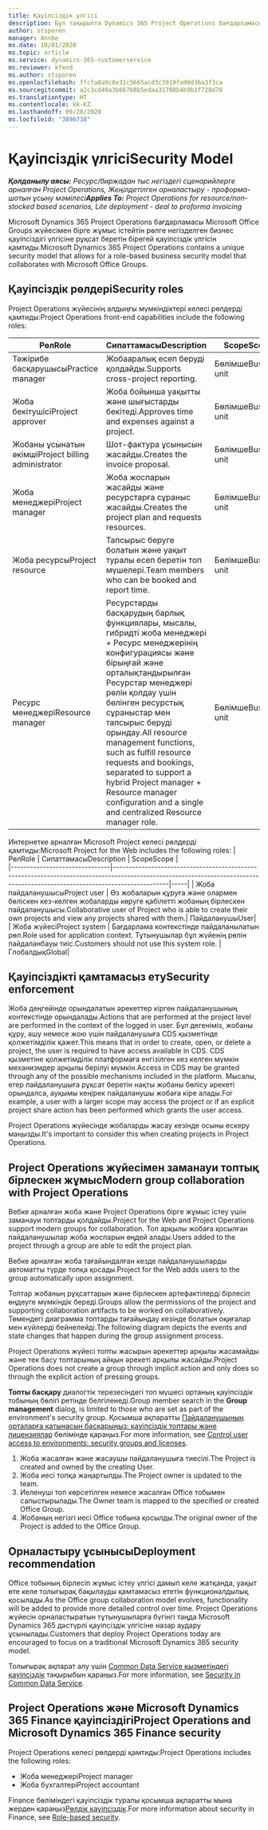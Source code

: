 ```yaml
---
title: Қауіпсіздік үлгісі
description: Бұл тақырыпта Dynamics 365 Project Operations бағдарламасындағы қауіпсіздік үлгісі туралы ақпарат берілген.
author: stsporen
manager: Annbe
ms.date: 10/01/2020
ms.topic: article
ms.service: dynamics-365-customerservice
ms.reviewer: kfend
ms.author: stsporen
ms.openlocfilehash: ffcfa8a9c8e31c5665acd3c3919fa90d36a3f3ca
ms.sourcegitcommit: a2c3cd49a3b667b8b5edaa31788b4b9b1f728d78
ms.translationtype: HT
ms.contentlocale: kk-KZ
ms.lasthandoff: 09/28/2020
ms.locfileid: "3896738"
---
```

# <a name="security-model"></a><span data-ttu-id="0d8e4-103">Қауіпсіздік үлгісі</span><span class="sxs-lookup"><span data-stu-id="0d8e4-103">Security Model</span></span>

<span data-ttu-id="0d8e4-104">_**Қолданылу аясы:** Ресурс/биржадан тыс негіздегі сценарийлерге арналған Project Operations, Жеңілдетілген орналастыру - проформа-шотын ұсыну мәмілесі_</span><span class="sxs-lookup"><span data-stu-id="0d8e4-104">_**Applies To:** Project Operations for resource/non-stocked based scenarios, Lite deployment - deal to proforma invoicing_</span></span>

<span data-ttu-id="0d8e4-105">Microsoft Dynamics 365 Project Operations бағдарламасы Microsoft Office Groups жүйесімен бірге жұмыс істейтін рөлге негізделген бизнес қауіпсіздігі үлгісіне рұқсат беретін бірегей қауіпсіздік үлгісін қамтиды.</span><span class="sxs-lookup"><span data-stu-id="0d8e4-105">Microsoft Dynamics 365 Project Operations contains a unique security model that allows for a role-based business security model that collaborates with Microsoft Office Groups.</span></span> 


## <a name="security-roles"></a><span data-ttu-id="0d8e4-106">Қауіпсіздік рөлдері</span><span class="sxs-lookup"><span data-stu-id="0d8e4-106">Security roles</span></span>
<span data-ttu-id="0d8e4-107">Project Operations жүйесінің алдыңғы мүмкіндіктері келесі рөлдерді қамтиды:</span><span class="sxs-lookup"><span data-stu-id="0d8e4-107">Project Operations front-end capabilities include the following roles:</span></span>

| <span data-ttu-id="0d8e4-108">Рөл</span><span class="sxs-lookup"><span data-stu-id="0d8e4-108">Role</span></span>                          | <span data-ttu-id="0d8e4-109">Сипаттамасы</span><span class="sxs-lookup"><span data-stu-id="0d8e4-109">Description</span></span>                                                                                                                                                                 | <span data-ttu-id="0d8e4-110">Scope</span><span class="sxs-lookup"><span data-stu-id="0d8e4-110">Scope</span></span> |
|-------------------------------|-----------------------------------------------------------------------------------------------------------------------------------------------------------------------------|------|
| <span data-ttu-id="0d8e4-111">Тәжірибе басқарушысы</span><span class="sxs-lookup"><span data-stu-id="0d8e4-111">Practice manager</span></span>              | <span data-ttu-id="0d8e4-112">Жобааралық есеп беруді қолдайды.</span><span class="sxs-lookup"><span data-stu-id="0d8e4-112">Supports cross-project reporting.</span></span>                                                                                                            | <span data-ttu-id="0d8e4-113">Бөлімше</span><span class="sxs-lookup"><span data-stu-id="0d8e4-113">Business unit</span></span>              |
| <span data-ttu-id="0d8e4-114">Жоба бекітушісі</span><span class="sxs-lookup"><span data-stu-id="0d8e4-114">Project approver</span></span>              | <span data-ttu-id="0d8e4-115">Жоба бойынша уақытты және шығыстарды бекітеді.</span><span class="sxs-lookup"><span data-stu-id="0d8e4-115">Approves time and expenses against a project.</span></span>                                                                                                                              | <span data-ttu-id="0d8e4-116">Бөлімше</span><span class="sxs-lookup"><span data-stu-id="0d8e4-116">Business unit</span></span> |
| <span data-ttu-id="0d8e4-117">Жобаны ұсынатын әкімші</span><span class="sxs-lookup"><span data-stu-id="0d8e4-117">Project billing administrator</span></span> | <span data-ttu-id="0d8e4-118">Шот-фактура ұсынысын жасайды.</span><span class="sxs-lookup"><span data-stu-id="0d8e4-118">Creates the invoice proposal.</span></span>                                                                                                                                                 | <span data-ttu-id="0d8e4-119">Бөлімше</span><span class="sxs-lookup"><span data-stu-id="0d8e4-119">Business unit</span></span> |
| <span data-ttu-id="0d8e4-120">Жоба менеджері</span><span class="sxs-lookup"><span data-stu-id="0d8e4-120">Project manager</span></span>               | <span data-ttu-id="0d8e4-121">Жоба жоспарын жасайды және ресурстарға сұраныс жасайды.</span><span class="sxs-lookup"><span data-stu-id="0d8e4-121">Creates the project plan and requests resources.</span></span>                                                                                                                              | <span data-ttu-id="0d8e4-122">Бөлімше</span><span class="sxs-lookup"><span data-stu-id="0d8e4-122">Business unit</span></span> |
| <span data-ttu-id="0d8e4-123">Жоба ресурсы</span><span class="sxs-lookup"><span data-stu-id="0d8e4-123">Project resource</span></span>              | <span data-ttu-id="0d8e4-124">Тапсырыс беруге болатын және уақыт туралы есеп беретін топ мүшелері.</span><span class="sxs-lookup"><span data-stu-id="0d8e4-124">Team members who can be booked and report time.</span></span>                                                                                                          | <span data-ttu-id="0d8e4-125">Бөлімше</span><span class="sxs-lookup"><span data-stu-id="0d8e4-125">Business unit</span></span>|
| <span data-ttu-id="0d8e4-126">Ресурс менеджері</span><span class="sxs-lookup"><span data-stu-id="0d8e4-126">Resource manager</span></span>              | <span data-ttu-id="0d8e4-127">Ресурстарды басқарудың барлық функциялары, мысалы, гибридті жоба менеджері + Ресурс менеджерінің конфигурациясы және бірыңғай және орталықтандырылған Ресурстар менеджері рөлін қолдау үшін бөлінген ресурстық сұраныстар мен тапсырыс беруді орындау.</span><span class="sxs-lookup"><span data-stu-id="0d8e4-127">All resource management functions, such as fulfill resource requests and bookings, separated to support a hybrid Project manager + Resource manager configuration and a single and centralized Resource manager role.</span></span> | <span data-ttu-id="0d8e4-128">Бөлімше</span><span class="sxs-lookup"><span data-stu-id="0d8e4-128">Business unit</span></span> |


<span data-ttu-id="0d8e4-129">Интернетке арналған Microsoft Project келесі рөлдерді қамтиды:</span><span class="sxs-lookup"><span data-stu-id="0d8e4-129">Microsoft Project for the Web includes the following roles:</span></span>
| <span data-ttu-id="0d8e4-130">Рөл</span><span class="sxs-lookup"><span data-stu-id="0d8e4-130">Role</span></span>                          | <span data-ttu-id="0d8e4-131">Сипаттамасы</span><span class="sxs-lookup"><span data-stu-id="0d8e4-131">Description</span></span>                                                                                                          | <span data-ttu-id="0d8e4-132">Scope</span><span class="sxs-lookup"><span data-stu-id="0d8e4-132">Scope</span></span> |                                                       
|-------------------------------|-----------------------------------------------------------------------------------------------------------------------------------------------------------------------------|-----|
| <span data-ttu-id="0d8e4-133">Жоба пайдаланушысы</span><span class="sxs-lookup"><span data-stu-id="0d8e4-133">Project user</span></span> | <span data-ttu-id="0d8e4-134">Өз жобаларын құруға және олармен бөліскен кез-келген жобаларды көруге қабілетті жобаның бірлескен пайдаланушысы.</span><span class="sxs-lookup"><span data-stu-id="0d8e4-134">Collaborative user of Project who is able to create their own projects and view any projects shared with them.</span></span>| <span data-ttu-id="0d8e4-135">Пайдаланушы</span><span class="sxs-lookup"><span data-stu-id="0d8e4-135">User</span></span>|
| <span data-ttu-id="0d8e4-136">Жоба жүйесі</span><span class="sxs-lookup"><span data-stu-id="0d8e4-136">Project system</span></span> | <span data-ttu-id="0d8e4-137">Бағдарлама контекстінде пайдаланылатын рөл.</span><span class="sxs-lookup"><span data-stu-id="0d8e4-137">Role used for application context.</span></span> <span data-ttu-id="0d8e4-138">Тұтынушылар бұл жүйенің рөлін пайдаланбауы тиіс.</span><span class="sxs-lookup"><span data-stu-id="0d8e4-138">Customers should not use this system role.</span></span> | <span data-ttu-id="0d8e4-139">Глобалдық</span><span class="sxs-lookup"><span data-stu-id="0d8e4-139">Global</span></span>|

## <a name="security-enforcement"></a><span data-ttu-id="0d8e4-140">Қауіпсіздікті қамтамасыз ету</span><span class="sxs-lookup"><span data-stu-id="0d8e4-140">Security enforcement</span></span>
<span data-ttu-id="0d8e4-141">Жоба деңгейінде орындалатын әрекеттер кірген пайдаланушының контекстінде орындалады.</span><span class="sxs-lookup"><span data-stu-id="0d8e4-141">Actions that are performed at the project level are performed in the context of the logged in user.</span></span> <span data-ttu-id="0d8e4-142">Бұл дегеніміз, жобаны құру, ашу немесе жою үшін пайдаланушыға CDS қызметінде қолжетімділік қажет.</span><span class="sxs-lookup"><span data-stu-id="0d8e4-142">This means that in order to create, open, or delete a project, the user is required to have access available in CDS.</span></span> <span data-ttu-id="0d8e4-143">CDS қызметіне қолжетімділік платформаға енгізілген кез келген мүмкін механизмдер арқылы берілуі мүмкін.</span><span class="sxs-lookup"><span data-stu-id="0d8e4-143">Access in CDS may be granted through any of the possible mechanisms included in the platform.</span></span> <span data-ttu-id="0d8e4-144">Мысалы, егер пайдаланушыға рұқсат беретін нақты жобаны бөлісу әрекеті орындалса, ауқымы кеңірек пайдаланушы жобаға кіре алады.</span><span class="sxs-lookup"><span data-stu-id="0d8e4-144">For example, a user with a larger scope may access the project or if an explicit project share action has been performed which grants the user access.</span></span>

<span data-ttu-id="0d8e4-145">Project Operations жүйесінде жобаларды жасау кезінде осыны ескеру маңызды.</span><span class="sxs-lookup"><span data-stu-id="0d8e4-145">It's important to consider this when creating projects in Project Operations.</span></span>

## <a name="modern-group-collaboration-with-project-operations"></a><span data-ttu-id="0d8e4-146">Project Operations жүйесімен заманауи топтық бірлескен жұмыс</span><span class="sxs-lookup"><span data-stu-id="0d8e4-146">Modern group collaboration with Project Operations</span></span>
<span data-ttu-id="0d8e4-147">Вебке арналған жоба және Project Operations бірге жұмыс істеу үшін заманауи топтарды қолдайды.</span><span class="sxs-lookup"><span data-stu-id="0d8e4-147">Project for the Web and Project Operations support modern groups for collaboration.</span></span> <span data-ttu-id="0d8e4-148">Топ арқылы жобаға қосылған пайдаланушылар жоба жоспарын өңдей алады.</span><span class="sxs-lookup"><span data-stu-id="0d8e4-148">Users added to the project through a group are able to edit the project plan.</span></span>

<span data-ttu-id="0d8e4-149">Вебке арналған жоба тағайындалған кезде пайдаланушыларды автоматты түрде топқа қосады.</span><span class="sxs-lookup"><span data-stu-id="0d8e4-149">Project for the Web adds users to the group automatically upon assignment.</span></span>

<span data-ttu-id="0d8e4-150">Топтар жобаның рұқсаттарын және бірлескен артефактілерді бірлесіп өңдеуге мүмкіндік береді.</span><span class="sxs-lookup"><span data-stu-id="0d8e4-150">Groups allow the permissions of the project and supporting collaboration artifacts to be worked on collaboratively.</span></span> <span data-ttu-id="0d8e4-151">Төмендегі диаграмма топтарды тағайындау кезінде болатын оқиғалар мен күйлерді бейнелейді.</span><span class="sxs-lookup"><span data-stu-id="0d8e4-151">The following diagram depicts the events and state changes that happen during the group assignment process.</span></span>

<span data-ttu-id="0d8e4-152">Project Operations жүйесі топты жасырын әрекеттер арқылы жасамайды және тек басу топтарының айқын әрекеті арқылы жасайды.</span><span class="sxs-lookup"><span data-stu-id="0d8e4-152">Project Operations does not create a group through implicit action and only does so through the explicit action of pressing groups.</span></span>

<span data-ttu-id="0d8e4-153">**Топты басқару** диалогтік терезесіндегі топ мүшесі ортаның қауіпсіздік тобының бөлігі ретінде белгіленеді.</span><span class="sxs-lookup"><span data-stu-id="0d8e4-153">Group member search in the **Group management** dialog, is limited to those who are set as part of the environment's security group.</span></span> <span data-ttu-id="0d8e4-154">Қосымша ақпаратты [Пайдаланушының орталарға қатынасын басқарыңыз: қауіпсіздік топтары және лицензиялар](https://docs.microsoft.com/power-platform/admin/control-user-access) бөлімінде қараңыз.</span><span class="sxs-lookup"><span data-stu-id="0d8e4-154">For more information, see [Control user access to environments: security groups and licenses](https://docs.microsoft.com/power-platform/admin/control-user-access).</span></span>

1. <span data-ttu-id="0d8e4-155">Жоба жасалған және жасаушы пайдаланушыға тиесілі.</span><span class="sxs-lookup"><span data-stu-id="0d8e4-155">The Project is created and owned by the creating User.</span></span>
2. <span data-ttu-id="0d8e4-156">Жоба иесі топқа жаңартылды.</span><span class="sxs-lookup"><span data-stu-id="0d8e4-156">The Project owner is updated to the team.</span></span>
3. <span data-ttu-id="0d8e4-157">Иеленуші топ көрсетілген немесе жасалған Office тобымен салыстырылады.</span><span class="sxs-lookup"><span data-stu-id="0d8e4-157">The Owner team is mapped to the specified or created Office Group.</span></span>
4. <span data-ttu-id="0d8e4-158">Жобаның негізгі иесі Office тобына қосылды.</span><span class="sxs-lookup"><span data-stu-id="0d8e4-158">The original owner of the Project is added to the Office Group.</span></span>

## <a name="deployment-recommendation"></a><span data-ttu-id="0d8e4-159">Орналастыру ұсынысы</span><span class="sxs-lookup"><span data-stu-id="0d8e4-159">Deployment recommendation</span></span>
<span data-ttu-id="0d8e4-160">Office тобының бірлесіп жұмыс істеу үлгісі дамып келе жатқанда, уақыт өте келе толығырақ бақылауды қамтамасыз ететін функционалдылық қосылады.</span><span class="sxs-lookup"><span data-stu-id="0d8e4-160">As the Office group collaboration model evolves, functionality will be added to provide more detailed control over time.</span></span> <span data-ttu-id="0d8e4-161">Project Operations жүйесін орналастыратын тұтынушыларға бүгінгі таңда Microsoft Dynamics 365 дәстүрлі қауіпсіздік үлгісіне назар аудару ұсынылады.</span><span class="sxs-lookup"><span data-stu-id="0d8e4-161">Customers that deploy Project Operations today are encouraged to focus on a traditional Microsoft Dynamics 365 security model.</span></span>

<span data-ttu-id="0d8e4-162">Толығырақ ақпарат алу үшін [Common Data Service қызметіндегі қауіпсіздік](https://docs.microsoft.com/power-platform/admin/wp-security) тақырыбын қараңыз.</span><span class="sxs-lookup"><span data-stu-id="0d8e4-162">For more information, see [Security in Common Data Service](https://docs.microsoft.com/power-platform/admin/wp-security).</span></span>

## <a name="project-operations-and-microsoft-dynamics-365-finance-security"></a><span data-ttu-id="0d8e4-163">Project Operations және Microsoft Dynamics 365 Finance қауіпсіздігі</span><span class="sxs-lookup"><span data-stu-id="0d8e4-163">Project Operations and Microsoft Dynamics 365 Finance security</span></span>
<span data-ttu-id="0d8e4-164">Project Operations келесі рөлдерді қамтиды:</span><span class="sxs-lookup"><span data-stu-id="0d8e4-164">Project Operations includes the following roles:</span></span>

- <span data-ttu-id="0d8e4-165">Жоба менеджері</span><span class="sxs-lookup"><span data-stu-id="0d8e4-165">Project manager</span></span>
- <span data-ttu-id="0d8e4-166">Жоба бухгалтері</span><span class="sxs-lookup"><span data-stu-id="0d8e4-166">Project accountant</span></span>

<span data-ttu-id="0d8e4-167">Finance бөліміндегі қауіпсіздік туралы қосымша ақпаратты мына жерден қараңыз[Рөлдік қауіпсіздік](https://docs.microsoft.com/dynamics365/fin-ops-core/dev-itpro/sysadmin/role-based-security).</span><span class="sxs-lookup"><span data-stu-id="0d8e4-167">For more information about security in Finance, see [Role-based security](https://docs.microsoft.com/dynamics365/fin-ops-core/dev-itpro/sysadmin/role-based-security).</span></span>


